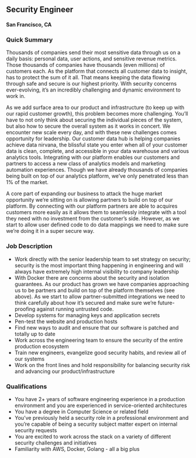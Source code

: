 ## Security Engineer
#### San Francisco, CA

### Quick Summary
Thousands of companies send their most sensitive data through us on a daily basis: personal data, user actions, and sensitive revenue metrics. Those thousands of companies have thousands (even millions) of customers each. As the platform that connects all customer data to insight, has to protect the sum of it all. That means keeping the data flowing through safe and secure is our highest priority. With security concerns ever-evolving, it’s an incredibly challenging and dynamic environment to work in.

As we add surface area to our product and infrastructure (to keep up with our rapid customer growth), this problem becomes more challenging.  You’ll have to not only think about securing the individual pieces of the system, but also how to secure the overall system as it works in concert. We encounter new scale every day, and with these new challenges comes opportunity for leadership.
Our customer data hub is helping companies achieve data nirvana, the blissful state you enter when all of your customer data is clean, complete, and accessible in your data warehouse and various analytics tools. Integrating with our platform enables our customers and partners to access a new class of analytics models and marketing automation experiences.  Though we have already thousands of companies being built on top of our analytics platform, we’ve only penetrated less than 1% of the market.

A core part of expanding our business to attack the huge market opportunity we’re sitting on is allowing partners to build on top of our platform. By connecting with our platform partners are able to acquires customers more easily as it allows them to seamlessly integrate with a tool they need with no investment from the customer’s side. However, as we start to allow user defined code to do data mappings we need to make sure we’re doing it in a super secure way.

### Job Description
+	Work directly with the senior leadership team to set strategy on security; security is the most important thing happening in engineering and will always have extremely high internal visibility to company leadership
+	With Docker there are concerns about the security and isolation guarantees. As our product has grown we have companies approaching us to be partners and build on top of the platform themselves (see above). As we start to allow partner-submitted integrations we need to think carefully about how it’s secured and make sure we’re future-proofing against running untrusted code.
+	Develop systems for managing keys and application secrets
+	Pen-test the website and production hosts
+	Find new ways to audit and ensure that our software is patched and totally up to date
+	Work across the engineering team to ensure the security of the entire production ecosystem
+	Train new engineers, evangelize good security habits, and review all of our systems
+	Work on the front lines and hold responsibility for balancing security risk and advancing our product/infrastructure

### Qualifications
+	You have 2+ years of software engineering experience in a production environment and you are experienced in service-oriented architectures
+	You have a degree in Computer Science or related field
+	You’ve previously held a security role in a professional environment and you’re capable of being a security subject matter expert on internal security requests
+	You are excited to work across the stack on a variety of different security challenges and initiatives
+	Familiarity with AWS, Docker, Golang - all a big plus


